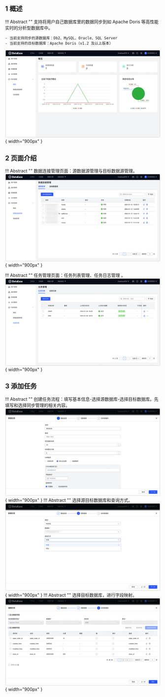 ## 1 概述

!!! Abstract ""
    支持将用户自己数据库里的数据同步到如 Apache Doris 等高性能实时的分析型数据库中。

    - 当前支持同步的源数据库：Db2、MySQL、Oracle、SQL Server
    - 当前支持的目标数据库：Apache Doris（v1.2 及以上版本）
![同步管理首页](../img/xpack/同步管理首页.png){ width="900px" }

## 2 页面介绍
!!! Abstract ""
    数据连接管理页面：源数据源管理与目标数据源管理。 
![数据连接页面](../img/xpack/数据连接页面.png){ width="900px" }

!!! Abstract ""
    任务管理页面：任务列表管理、任务日志管理 。
![任务管理页面](../img/xpack/任务管理页面.png){ width="900px" }

## 3 添加任务

!!! Abstract ""
    创建任务流程：填写基本信息-选择源数据库-选择目标数据库。先填写和选择同步管理的相关内容。
![数据管理1](../img/xpack/数据管理1.png){ width="900px" }
!!! Abstract ""
    选择源目标数据库和查询方式。
![数据管理2](../img/xpack/数据管理2.png){ width="900px" }
!!! Abstract ""
    选择目标数据库，进行字段映射。
![数据管理3](../img/xpack/数据管理3.png){ width="900px" }

